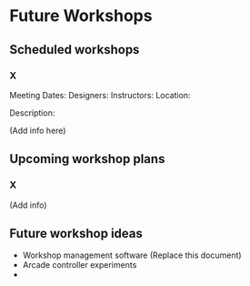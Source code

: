 # Future Workshops

## Scheduled workshops

### X

Meeting Dates:
Designers:
Instructors:
Location:

Description:

(Add info here)


## Upcoming workshop plans

### X

(Add info)

## Future workshop ideas

 * Workshop management software (Replace this document)
 * Arcade controller experiments
 *

